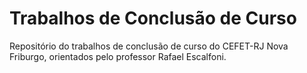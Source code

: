 # Trabalhos de Conclusão de Curso
Repositório do trabalhos de conclusão de curso do CEFET-RJ Nova Friburgo, orientados pelo professor Rafael Escalfoni.
